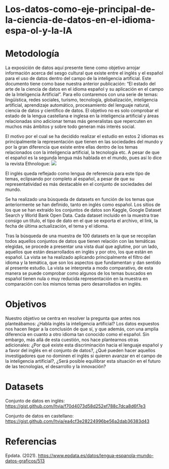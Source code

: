 # Los-datos-como-eje-principal-de-la-ciencia-de-datos-en-el-idioma-espa-ol-y-la-IA

# Metodología
La exposición de datos aquí presente tiene como objetivo arrojar información acerca del sesgo cultural que existe entre el inglés y el español para el uso de datos dentro del campo de la inteligencia artificial. Este documento tiene como base nuestra anterior publicación: “El estado del arte de la ciencia de datos en el idioma español y su aplicación en el campo de la Inteligencia Artificial”. Para ello contaremos con una serie de temas: lingüística, redes sociales, turismo, tecnología, globalización, inteligencia artificial, aprendizaje automático, procesamiento del lenguaje natural, ciencia de datos y científico de datos. El objetivo no es solo comprobar el estado de la lengua castellana e inglesa en la inteligencia artificial y áreas relacionadas sino adicionar temas más generalistas que repercuten en muchos más ámbitos y sobre todo generan más interés social. 

El motivo por el cual se ha decidido realizar el estudio en estos 2 idiomas es principalmente la representación que tienen en las sociedades del mundo y por la gran diferencia que existe entre ellas dentro de los temas relacionados con la inteligencia artificial, la tecnología etc. A pesar de que el español es la segunda lengua más hablada en el mundo, pues así lo dice la revista Ethnologue: <img src="Lenguas maternas más habladas en el mundo .svg"> 

El inglés queda reflejado como lengua de referencia para este tipo de temas, eclipsando por completo al español, a pesar de que su representatividad es más destacable en el conjunto de sociedades del mundo.

Se ha realizado una búsqueda de datasets en función de los temas que anteriormente se han definido, tanto en inglés como español. Los sitios de los que se han extraído los conjuntos de datos son Kaggle, Google Dataset Search y World Bank Open Data. Cada dataset incluido en la muestra trae consigo un título, el tipo de dato en el que se exporta el archivo, el link, la fecha de última actualización, el tema y el idioma.

Tras la búsqueda de una muestra de 100 datasets en la que se recopilan todos aquellos conjuntos de datos que tienen relación con las temáticas elegidas, se procede a presentar una vista dual que aglutine, por un lado, aquellos que están desarrollados en inglés y  por otro, los que están en español. La vista se ha realizado aplicando principalmente el filtro del idioma y la temática, que son los aspectos que fundamentan y dan sentido al presente estudio. La vista se interpreta a modo comparativo, de esta manera se puede comprobar como algunos de los temas buscados en español tienen nula o muy reducida representación en la muestra en comparación con los mismos temas pero desarrollados en inglés. 

# Objetivos 
Nuestro objetivo se centra en resolver la pregunta que antes nos planteábamos: ¿Habla inglés la inteligencia artificial? Los datos expuestos nos hacen llegar a la conclusión de que sí, y que además, con una amplia diferencia en cuanto a otro idioma tan conocido como el español. Sin embargo, más allá de esta cuestión, nos hace plantearnos otras adicionales: ¿Por qué existe esta discriminación hacia el lenguaje español y a favor del inglés en el conjunto de datos?, ¿Qué pueden hacer aquellos investigadores que no dominen el inglés si quieren avanzar en el campo de la inteligencia artificial?, ¿Será posible equilibrar esta situación en el futuro de las tecnologías, el desarrollo y la innovación?

# Datasets
Conjunto de datos en inglés: https://gist.github.com/Itvia/f70d4073d58d252ef788c7dca8d6f7e3

Conjunto de datos en castellano: https://gist.github.com/Itvia/ea4cf3e28224996be56a2dab36383d43

# Referencias
Epdata. (2021).
https://www.epdata.es/datos/lengua-espanola-mundo-datos-graficos/513
